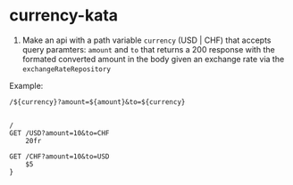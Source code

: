 # currency-kata

1. Make an api with a path variable `currency` (USD | CHF) that accepts query paramters: `amount` and `to` that returns a 200 response with the formated converted amount in the body given an exchange rate via the `exchangeRateRepository`

Example: 

`/${currency}?amount=${amount}&to=${currency}`

```

/
GET /USD?amount=10&to=CHF
    20fr

GET /CHF?amount=10&to=USD
    $5
}

```